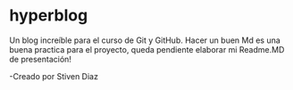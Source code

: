 # hyperblog
Un blog increíble para el curso de Git y GitHub.
Hacer un buen Md es una buena practica para el proyecto, queda pendiente elaborar mi Readme.MD de presentación!

-Creado por Stiven Diaz
